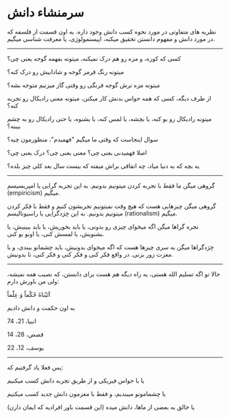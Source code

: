 ﻿<h1>سرمنشاء دانش</h1>

<p>نظریه های متفاوتی در مورد نحوه کسب دانش وجود داره. به اون قسمت از فلسفه که در مورد دانش و مفهوم دانستن تحقیق میکنه، اپیستمولوژی، یا معرفت شناسی میگیم.</p>
<hr />
<p>کسی که کوره، و مزه رو هم درک نمیکنه، میتونه بفهمه گوجه یعنی چی؟</p>
<p>میتونه رنگ قرمز گوجه و شادابیش رو درک کنه؟</p>
<p>میتونه مزه ترش گوجه فرنگی رو وقتی گاز میزنیم متوجه بشه؟</p>
<p>از طرف دیگه، کسی که همه حواس بدنش کار میکنن، میتونه معنی رادیکال رو تجربه کنه؟</p>
<p>میتونه رادیکال رو بو کنه، یا بچشه، یا لمس کنه، با بشنوه، یا حتی رادیکال رو به چشم ببینه؟</p>
<p>سوال اینجاست که وقتی ما میگیم "فهمیدم"، منظورمون چیه؟</p>
<p>اصلا فهمیدنی یعنی چی؟ معنی یعنی چی؟ درک یعنی چی؟</p>
<p>یه بچه که به دنیا میاد، چه اتفاقی براش میفته که بیست سال بعد کلی چیز بلده؟</p>
<hr />
<p>گروهی میگن ما فقط با تجربه کردن میتونیم بدونیم. به این تجربه گرایی یا امپریسیسم (empiricism) میگیم.</p>
<p>گروهی میگن چیزهایی هست که هیچ وقت نمیتونیم تجربشون کنیم و فقط با فکر کردن میتونیم بدونیم. به این خِرَدگرایی یا راسیونالیسم (rationalism) میگیم.</p>
<p>تجره گراها میگن اگه میخوای چیزی رو بدونی، یا باید بخوریش، یا باید ببینیش، یا بشنویش، یا لمسش کنی، یا اونو بو کنی.</p>
<p>خِرَدگراها میگن یه سری چیزها هست که اگه میخوای بدونیش، باید چشماتو ببندی، و با مغزت زور بزنی. در واقع فکر کنی و فکر کنی و فکر کنی، تا بدونیش.</p>
<hr />
<p>حالا تو اگه تسلیم الله هستی، یه راه دیگه هم هست برای دانستن، که نصیب همه نمیشه، ولی من باورش دارم:</p>
<p>آتَيْناهُ حُكْماً وَ عِلْماً</p>
<p>به اون حکمت و دانش دادیم</p>
<p>انبیا، 21، 74</p>
<p>قصص، 28، 14</p>
<p>یوسف، 12، 22</p>
<hr />
<p>پس فعلا یاد گرفتیم که:</p>
<p>یا با حواس فیزیکی و از طریق تجربه دانش کسب میکنیم</p>
<p>یا چشمامونو میبندیم، و فقط با مغزمون دانش جدید کسب میکنیم</p>
<p>یا خالق به بعضی از ماها، دانش میده (این قسمت باور افرادیه که ایمان دارن)</p>